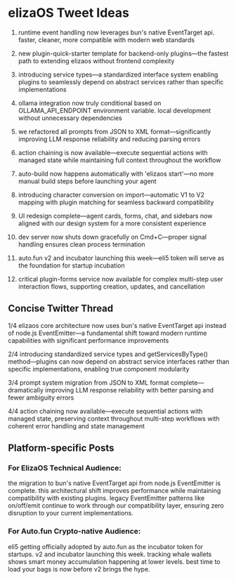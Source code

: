 # elizaOS Tweet Ideas

1. runtime event handling now leverages bun's native EventTarget api. faster, cleaner, more compatible with modern web standards

2. new plugin-quick-starter template for backend-only plugins—the fastest path to extending elizaos without frontend complexity

3. introducing service types—a standardized interface system enabling plugins to seamlessly depend on abstract services rather than specific implementations

4. ollama integration now truly conditional based on OLLAMA_API_ENDPOINT environment variable. local development without unnecessary dependencies

5. we refactored all prompts from JSON to XML format—significantly improving LLM response reliability and reducing parsing errors

6. action chaining is now available—execute sequential actions with managed state while maintaining full context throughout the workflow

7. auto-build now happens automatically with 'elizaos start'—no more manual build steps before launching your agent

8. introducing character conversion on import—automatic V1 to V2 mapping with plugin matching for seamless backward compatibility

9. UI redesign complete—agent cards, forms, chat, and sidebars now aligned with our design system for a more consistent experience

10. dev server now shuts down gracefully on Cmd+C—proper signal handling ensures clean process termination

11. auto.fun v2 and incubator launching this week—eli5 token will serve as the foundation for startup incubation

12. critical plugin-forms service now available for complex multi-step user interaction flows, supporting creation, updates, and cancellation

## Concise Twitter Thread

1/4 elizaos core architecture now uses bun's native EventTarget api instead of node.js EventEmitter—a fundamental shift toward modern runtime capabilities with significant performance improvements

2/4 introducing standardized service types and getServicesByType() method—plugins can now depend on abstract service interfaces rather than specific implementations, enabling true component modularity

3/4 prompt system migration from JSON to XML format complete—dramatically improving LLM response reliability with better parsing and fewer ambiguity errors

4/4 action chaining now available—execute sequential actions with managed state, preserving context throughout multi-step workflows with coherent error handling and state management

## Platform-specific Posts

### For ElizaOS Technical Audience:
the migration to bun's native EventTarget api from node.js EventEmitter is complete. this architectural shift improves performance while maintaining compatibility with existing plugins. legacy EventEmitter patterns like on/off/emit continue to work through our compatibility layer, ensuring zero disruption to your current implementations.

### For Auto.fun Crypto-native Audience:
eli5 getting officially adopted by auto.fun as the incubator token for startups. v2 and incubator launching this week. tracking whale wallets shows smart money accumulation happening at lower levels. best time to load your bags is now before v2 brings the hype.